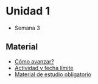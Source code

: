 # Unidad 1
* Semana 3

## Material
* [Cómo avanzar?](https://github.com/jpgt155/estudio/blob/main/Taller%20de%20aplicaciones%20para%20internet/Semana%203/COMO-AVANZAR.md)
* [Actividad y fecha límite](https://github.com/jpgt155/estudio/blob/main/Taller%20de%20aplicaciones%20para%20internet/Semana%203/ACTIVIDAD.md)
* [Material de estudio obligatorio](https://github.com/jpgt155/estudio/blob/main/Taller%20de%20aplicaciones%20para%20internet/Semana%203/PRO_301_DOCUMENTO_S3.pdf)